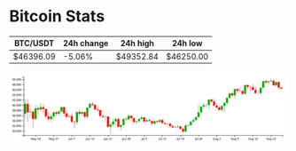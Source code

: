 # Bitcoin Stats

BTC/USDT|24h change|24h high|24h low|
|---|---|---|---|
|$46396.09|-5.06%|$49352.84|$46250.00|

<img src="./chart.svg">
